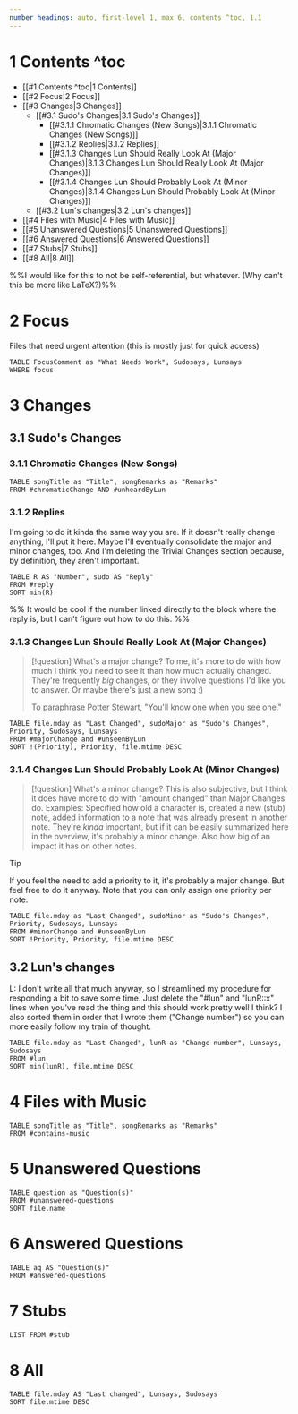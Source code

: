 ```yaml
---
number headings: auto, first-level 1, max 6, contents ^toc, 1.1
---
```


# 1 Contents ^toc

- [[#1 Contents ^toc|1 Contents]]
- [[#2 Focus|2 Focus]]
- [[#3 Changes|3 Changes]]
	- [[#3.1 Sudo's Changes|3.1 Sudo's Changes]]
		- [[#3.1.1 Chromatic Changes (New Songs)|3.1.1 Chromatic Changes (New Songs)]]
		- [[#3.1.2 Replies|3.1.2 Replies]]
		- [[#3.1.3 Changes Lun Should Really Look At (Major Changes)|3.1.3 Changes Lun Should Really Look At (Major Changes)]]
		- [[#3.1.4 Changes Lun Should Probably Look At (Minor Changes)|3.1.4 Changes Lun Should Probably Look At (Minor Changes)]]
	- [[#3.2 Lun's changes|3.2 Lun's changes]]
- [[#4 Files with Music|4 Files with Music]]
- [[#5 Unanswered Questions|5 Unanswered Questions]]
- [[#6 Answered Questions|6 Answered Questions]]
- [[#7 Stubs|7 Stubs]]
- [[#8 All|8 All]]

%%I would like for this to not be self-referential, but whatever. (Why can't this be more like LaTeX?)%%

# 2 Focus
Files that need urgent attention (this is mostly just for quick access)
```dataview
TABLE FocusComment as "What Needs Work", Sudosays, Lunsays
WHERE focus
```

# 3 Changes
## 3.1 Sudo's Changes
### 3.1.1 Chromatic Changes (New Songs)
```dataview
TABLE songTitle as "Title", songRemarks as "Remarks"
FROM #chromaticChange AND #unheardByLun
```

### 3.1.2 Replies
I'm going to do it kinda the same way you are. If it doesn't really change anything, I'll put it here. Maybe I'll eventually consolidate the major and minor changes, too. And I'm deleting the Trivial Changes section because, by definition, they aren't important.
```dataview
TABLE R AS "Number", sudo AS "Reply"
FROM #reply 
SORT min(R)
```
%%
It would be cool if the number linked directly to the block where the reply is, but I can't figure out how to do this.
%%
### 3.1.3 Changes Lun Should Really Look At (Major Changes)
>[!question] What's a major change?
>To me, it's more to do with how much I think you need to see it than how much actually changed. They're frequently *big* changes, or they involve questions I'd like you to answer. Or maybe there's just a new song :)
>
>To paraphrase Potter Stewart, "You'll know one when you see one."
```dataview
TABLE file.mday as "Last Changed", sudoMajor as "Sudo's Changes", Priority, Sudosays, Lunsays
FROM #majorChange and #unseenByLun
SORT !(Priority), Priority, file.mtime DESC
```

### 3.1.4 Changes Lun Should Probably Look At (Minor Changes)
>[!question] What's a minor change?
>This is also subjective, but I think it does have more to do with "amount changed" than Major Changes do. Examples: Specified how old a character is, created a new (stub) note, added information to a note that was already present in another note. They're *kinda* important, but if it can be easily summarized here in the overview, it's probably a minor change. Also how big of an impact it has on other notes.

>[!tip]
>If you feel the need to add a priority to it, it's probably a major change. But feel free to do it anyway. Note that you can only assign one priority per note.

```dataview
TABLE file.mday as "Last Changed", sudoMinor as "Sudo's Changes", Priority, Sudosays, Lunsays
FROM #minorChange and #unseenByLun 
SORT !Priority, Priority, file.mtime DESC
```

## 3.2 Lun's changes

L: I don't write all that much anyway, so I streamlined my procedure for responding a bit to save some time. Just delete the "#lun" and "lunR::x" lines when you've read the thing and this should work pretty well I think?
I also sorted them in order that I wrote them ("Change number") so you can more easily follow my train of thought.
```dataview
TABLE file.mday as "Last Changed", lunR as "Change number", Lunsays, Sudosays
FROM #lun
SORT min(lunR), file.mtime DESC
```

# 4 Files with Music
```dataview
TABLE songTitle as "Title", songRemarks as "Remarks"
FROM #contains-music 
```

# 5 Unanswered Questions
```dataview
TABLE question as "Question(s)"
FROM #unanswered-questions
SORT file.name
```

# 6 Answered Questions
```dataview
TABLE aq AS "Question(s)"
FROM #answered-questions 
```

# 7 Stubs
```dataview
LIST FROM #stub 
```
# 8 All
```dataview
TABLE file.mday AS "Last changed", Lunsays, Sudosays
SORT file.mtime DESC
```